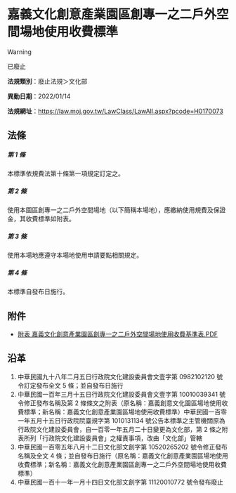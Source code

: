 # 嘉義文化創意產業園區創專一之二戶外空間場地使用收費標準


> [!WARNING]
> 已廢止


**法規類別**：廢止法規＞文化部

**異動日期**：2022/01/14  

**法規網址**：https://law.moj.gov.tw/LawClass/LawAll.aspx?pcode=H0170073



## 法條
##### 第 1 條
本標準依規費法第十條第一項規定訂定之。

##### 第 2 條
使用本園區創專一之二戶外空間場地（以下簡稱本場地），應繳納使用規費及保證金，其收費標準如附表。

##### 第 3 條
使用本場地應遵守本場地使用申請要點相關規定。

##### 第 4 條
本標準自發布日施行。
## 附件
* [附表  嘉義文化創意產業園區創專一之二戶外空間場地使用收費基準表.PDF](https://law.moj.gov.tw/LawClass/LawGetFile.ashx?FileId=0000183023)
## 沿革
1. 中華民國九十八年二月五日行政院文化建設委員會文壹字第 0982102120 號令訂定發布全文 5  條；並自發布日施行
1. 中華民國一百年三月十五日行政院文化建設委員會文壹字第 10010039341  號令修正發布名稱及第 2  條條文之附表（原名稱：嘉義創意文化園區場地使用收費標準；新名稱：嘉義文化創意產業園區場地使用收費標準）中華民國一百零一年五月十五日行政院院臺規字第 1010131134 號公告本標準之主管機關原為行政院文化建設委員會，自一百零一年五月二十日變更為文化部，第 2  條之附表所列「行政院文化建設委員會」之權責事項，改由「文化部」管轄
1. 中華民國一百零五年八月十二日文化部文創字第 10520265202  號令修正發布名稱及全文 4  條；並自發布日施行（原名稱：嘉義文化創意產業園區場地使用收費標準；新名稱：嘉義文化創意產業園區創專一之二戶外空間場地使用收費標準）
1. 中華民國一百十一年一月十四日文化部文創字第 11120010772  號令發布廢止
